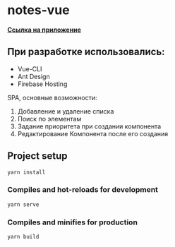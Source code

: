 # notes-vue  

**[Ссылка на приложение](notes-vue-alexsfv.firebaseapp.com)**

## При разработке использовались:
  - Vue-CLI
  - Ant Design
  - Firebase Hosting

SPA, основные возможности:  

1. Добавление и удаление списка  
2. Поиск по элементам  
3. Задание приоритета при создании компонента  
4. Редактирование Компонента после его создания  


## Project setup  
```
yarn install
```

### Compiles and hot-reloads for development  
```
yarn serve
```

### Compiles and minifies for production  
```
yarn build
```
